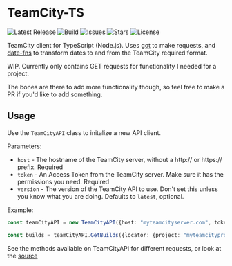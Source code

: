 # TeamCity-TS

![Latest Release](https://img.shields.io/github/v/release/mattwilkinsonn/teamcity-ts?color=success&include_prereleases)
![Build](https://img.shields.io/github/workflow/status/mattwilkinsonn/teamcity-ts/Publish/main)
![Issues](https://img.shields.io/github/issues/mattwilkinsonn/teamcity-ts)
![Stars](https://img.shields.io/github/stars/mattwilkinsonn/teamcity-ts)
![License](https://img.shields.io/github/license/mattwilkinsonn/teamcity-ts)


TeamCity client for TypeScript (Node.js). Uses [got](https://github.com/sindresorhus/got) to make requests, and [date-fns](https://date-fns.org/) to transform dates to and from the TeamCity required format.

WIP. Currently only contains GET requests for functionality I needed for a project.

The bones are there to add more functionality though, so feel free to make a PR if you'd like to add something.

## Usage

Use the `TeamCityAPI` class to initalize a new API client.

Parameters:

- `host` - The hostname of the TeamCity server, without a http:// or https:// prefix. Required
- `token` - An Access Token from the TeamCity server. Make sure it has the permissions you need. Required
- `version` - The version of the TeamCity API  to use. Don't set this unless you know what you are doing. Defaults to `latest`, optional.

Example:

```ts
const teamCityAPI = new TeamCityAPI({host: "myteamcityserver.com", token: "mysecrettoken"})

const builds = teamCityAPI.GetBuilds({locator: {project: "myteamcityproject"}, paginate: false})
```

See the methods available on TeamCityAPI for different requests, or look at the [source](https://github.com/mattwilkinsonn/teamcity-ts/blob/main/src/api.ts)
